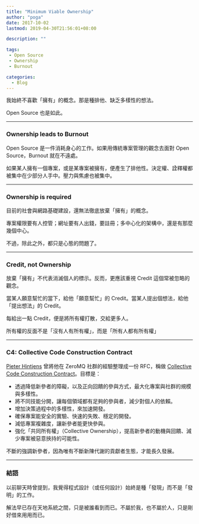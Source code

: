 ```yaml
---
title: "Minimum Viable Ownership"
author: "poga"
date: 2017-10-02
lastmod: 2019-04-30T21:56:01+08:00

description: ""

tags:
 - Open Source
 - Ownership
 - Burnout

categories:
  - Blog
---
```


我始終不喜歡「擁有」的概念。那是種排他、缺乏多樣性的想法。

Open Source 也是如此。

<!--more-->


---

### Ownership leads to Burnout

Open Source 是一件消耗身心的工作。如果用傳統專案管理的觀念去面對 Open Source，Burnout 就在不遠處。

如果某人擁有一個專案，或是某專案被擁有，便產生了排他性。決定權、詮釋權都被集中在少部分人手中。壓力與焦慮也被集中。

---

### Ownership is required

目前的社會與網路基礎建設，還無法徹底放棄「擁有」的概念。

專案權限要有人控管；網址要有人出錢，要註冊；多中心化的架構中，還是有那麼幾個中心。

不過，除此之外，都只是心態的問題了。

---

### Credit, not Ownership

放棄「擁有」不代表消滅個人的標示。反而，更應該重視 Credit 這個常被忽略的觀念。

當某人願意幫忙的當下，給他「願意幫忙」的 Credit。當某人提出個想法，給他「提出想法」的 Credit。

每給出一點 Credit，便是將所有權打散，交給更多人。

所有權的反面不是「沒有人有所有權」，而是「所有人都有所有權」

---

### C4: Collective Code Construction Contract

[Pieter Hintjens](http://hintjens.com/) 曾將他在 ZeroMQ 社群的經驗整理成一份 RFC，稱做 [Collective Code Construction Contract](https://rfc.zeromq.org/spec:42/C4/)。目標是：

* 透過降低新參者的障礙，以及正向回饋的參與方式，最大化專案與社群的規模與多樣性。
* 將不同技能分開，讓每個領域都有足夠的參與者，減少對個人的依賴。
* 增加決策過程中的多樣性，來加速開發。
* 確保專案能安全的實驗、快速的失敗、穩定的開發。
* 減低專案複雜度，讓新參者能更快參與。
* 強化「共同所有權」（Collective Ownership），提高新參者的動機與回饋、減少專案被惡意挾持的可能性。

不斷的強調新參者，因為唯有不斷新陳代謝的貢獻者生態，才能長久發展。

---

### 結語

以前聊天時曾提到，我覺得程式設計（或任何設計）始終是種「發現」而不是「發明」的工作。

解法早已存在天地系統之間，只是被誰看到而已。不屬於我，也不屬於人，只是剛好借來用用而已。
